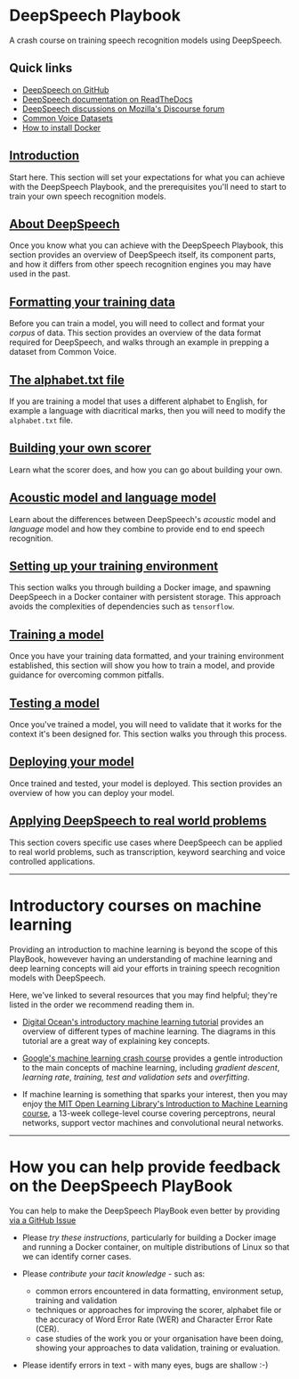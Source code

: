 # DeepSpeech Playbook

A crash course on training speech recognition models using DeepSpeech.

## Quick links

* [DeepSpeech on GitHub](https://github.com/mozilla/DeepSpeech)
* [DeepSpeech documentation on ReadTheDocs](https://deepspeech.readthedocs.io/en/latest/)
* [DeepSpeech discussions on Mozilla's Discourse forum](https://discourse.mozilla.org/c/deepspeech/247)
* [Common Voice Datasets](https://commonvoice.mozilla.org/en/datasets)
* [How to install Docker](https://docs.docker.com/engine/install/)

## [Introduction](INTRO.md)

Start here. This section will set your expectations for what you can achieve with the DeepSpeech Playbook, and the prerequisites you'll need to start to train your own speech recognition models.

## [About DeepSpeech](DEEPSPEECH.md)

Once you know what you can achieve with the DeepSpeech Playbook, this section provides an overview of DeepSpeech itself, its component parts, and how it differs from other speech recognition engines you may have used in the past.

## [Formatting your training data](DATA_FORMATTING.md)

Before you can train a model, you will need to collect and format your _corpus_ of data. This section provides an overview of the data format required for DeepSpeech, and walks through an example in prepping a dataset from Common Voice.

## [The alphabet.txt file](ALPHABET.md)

If you are training a model that uses a different alphabet to English, for example a language with diacritical marks, then you will need to modify the `alphabet.txt` file.

## [Building your own scorer](SCORER.md)

Learn what the scorer does, and how you can go about building your own. 

## [Acoustic model and language model](AM_vs_LM.md)

Learn about the differences between DeepSpeech's _acoustic_ model and _language_ model and how they combine to provide end to end speech recognition.

## [Setting up your training environment](ENVIRONMENT.md)

This section walks you through building a Docker image, and spawning DeepSpeech in a Docker container with persistent storage. This approach avoids the complexities of dependencies such as `tensorflow`.

## [Training a model](TRAINING.md)

Once you have your training data formatted, and your training environment established, this section will show you how to train a model, and provide guidance for overcoming common pitfalls.

## [Testing a model](TESTING.md)

Once you've trained a model, you will need to validate that it works for the context it's been designed for. This section walks you through this process.

## [Deploying your model](DEPLOYMENT.md)

Once trained and tested, your model is deployed. This section provides an overview of how you can deploy your model.

## [Applying DeepSpeech to real world problems](EXAMPLES.md)

This section covers specific use cases where DeepSpeech can be applied to real world problems, such as transcription, keyword searching and voice controlled applications.

---

# Introductory courses on machine learning

Providing an introduction to machine learning is beyond the scope of this PlayBook, howevever having an understanding of machine learning and deep learning concepts will aid your efforts in training speech recognition models with DeepSpeech.

Here, we've linked to several resources that you may find helpful; they're listed in the order we recommend reading them in.

* [Digital Ocean's introductory machine learning tutorial](https://www.digitalocean.com/community/tutorials/an-introduction-to-machine-learning) provides an overview of different types of machine learning. The diagrams in this tutorial are a great way of explaining key concepts.

* [Google's machine learning crash course](https://developers.google.com/machine-learning/crash-course/ml-intro) provides a gentle introduction to the main concepts of machine learning, including _gradient descent_, _learning rate_, _training, test and validation sets_ and _overfitting_.

* If machine learning is something that sparks your interest, then you may enjoy [the MIT Open Learning Library's Introduction to Machine Learning course](https://openlearninglibrary.mit.edu/courses/course-v1:MITx+6.036+1T2019/course/), a 13-week college-level course covering perceptrons, neural networks, support vector machines and convolutional neural networks. 

---

# How you can help provide feedback on the DeepSpeech PlayBook

You can help to make the DeepSpeech PlayBook even better by providing [via a GitHub Issue](https://github.com/mozilla/deepspeech-playbook/issues)

* Please _try these instructions_, particularly for building a Docker image and running a Docker container, on multiple distributions of Linux so that we can identify corner cases.

* Please _contribute your tacit knowledge_ - such as:
  - common errors encountered in data formatting, environment setup, training and validation
  - techniques or approaches for improving the scorer, alphabet file or the accuracy of Word Error Rate (WER) and Character Error Rate (CER).
  - case studies of the work you or your organisation have been doing, showing your approaches to data validation, training or evaluation.

* Please identify errors in text - with many eyes, bugs are shallow :-)
